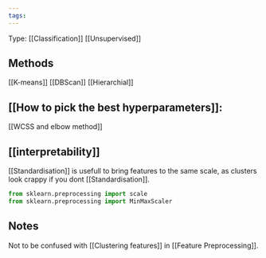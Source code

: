 ```yaml
---
tags:
---
```

Type: [[Classification]] [[Unsupervised]]

## Methods

[[K-means]]
[[DBScan]]
[[Hierarchial]]
## [[How to pick the best hyperparameters]]:

[[WCSS and elbow method]]
## [[interpretability]]

[[Standardisation]] is usefull to bring features to the same scale, as clusters look crappy if you dont [[Standardisation]].
```python
from sklearn.preprocessing import scale
from sklearn.preprocessing import MinMaxScaler
```


## Notes

Not to be confused with [[Clustering features]] in [[Feature Preprocessing]].
